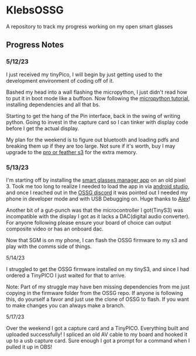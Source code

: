 # KlebsOSSG

A repository to track my progress working on my open smart glasses

## Progress Notes

### 5/12/23

I just received my tinyPico, I will begin by just getting used to the development environment of coding off of it.

Bashed my head into a wall flashing the micropython, I just didn't read how to put it in boot mode like a buffoon. Now following the [micropython tutorial](https://youtu.be/5W3WvXAmDJc?list=PL6F17pWypPy_KSmpnR5CV8x78QhAiKBIl), installing dependencies and all that bs.

Starting to get the hang of the Pin interface, back in the swing of writing python. Going to invest in the capture card so I can tinker with display code before I get the actual display.

My plan for the weekend is to figure out bluetooth and loading pdfs and breaking them up if they are too large. Not sure if it's worth, buy I may upgrade to the [pro or feather s3](https://esp32s3.com/) for the extra memory.

### 5/13/23

I'm starting off by installing the [smart glasses manager app](https://github.com/TeamOpenSmartGlasses/SmartGlassesManager) on an old pixel 3. Took me too long to realize I needed to load the app in via [android studio](https://developer.android.com/studio), and once I reached out in the [OSSG discord](https://discord.gg/5ukNvkEAqT) it was pointed out I needed my phone in developer mode and with USB Debugging on. Huge thanks to [Alex](https://github.com/alex1115alex)!

Another bit of a gut-punch was that the microcontroller I got(TinyS3) was incompatible with the display I got as it lacks a DAC(digital audio converter). For anyone following please ensure your board of choice can output composite video or has an onboard dac.

Now that SGM is on my phone, I can flash the OSSG firmware to my s3 and play with the comms side of things.

5/14/23

I struggled to get the OSSG firmware installed on my tinyS3, and since I had ordered a TinyPICO I just waited for that to arrive.

Note: Part of my struggle may have ben missing dependencies from me just copying in the firmware folder from the OSSG repo. If anyone is following this, do yourself a favor and just use the clone of OSSG to flash. If you want to make changes you can always make a branch.

5/17/23

Over the weekend I got a capture card and a TinyPICO. Everything built and uploaded successfully! I spliced an old AV cable to my board and hooked it up to a usb capture card. Sure enough I got a prompt for a command when I pulled it up in OBS!
